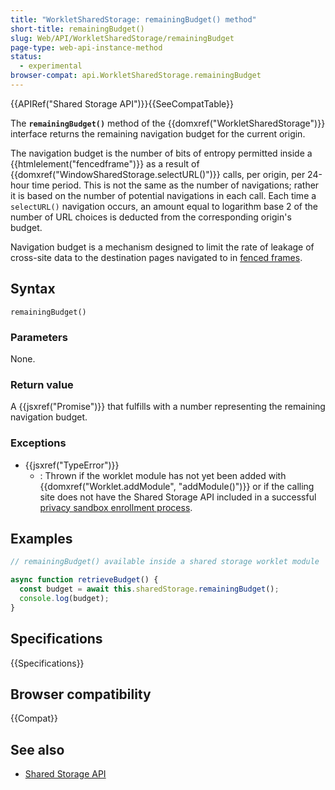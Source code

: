 ```yaml
---
title: "WorkletSharedStorage: remainingBudget() method"
short-title: remainingBudget()
slug: Web/API/WorkletSharedStorage/remainingBudget
page-type: web-api-instance-method
status:
  - experimental
browser-compat: api.WorkletSharedStorage.remainingBudget
---
```


{{APIRef("Shared Storage API")}}{{SeeCompatTable}}

The **`remainingBudget()`** method of the
{{domxref("WorkletSharedStorage")}} interface returns the remaining navigation budget for the current origin.

The navigation budget is the number of bits of entropy permitted inside a {{htmlelement("fencedframe")}} as a result of {{domxref("WindowSharedStorage.selectURL()")}} calls, per origin, per 24-hour time period. This is not the same as the number of navigations; rather it is based on the number of potential navigations in each call. Each time a `selectURL()` navigation occurs, an amount equal to logarithm base 2 of the number of URL choices is deducted from the corresponding origin's budget.

Navigation budget is a mechanism designed to limit the rate of leakage of cross-site data to the destination pages navigated to in [fenced frames](/en-US/docs/Web/API/Fenced_Frame_API).

## Syntax

```js-nolint
remainingBudget()
```

### Parameters

None.

### Return value

A {{jsxref("Promise")}} that fulfills with a number representing the remaining navigation budget.

### Exceptions

- {{jsxref("TypeError")}}
  - : Thrown if the worklet module has not yet been added with {{domxref("Worklet.addModule", "addModule()")}} or if the calling site does not have the Shared Storage API included in a successful [privacy sandbox enrollment process](/en-US/docs/Web/Privacy/Privacy_sandbox/Enrollment).

## Examples

```js
// remainingBudget() available inside a shared storage worklet module

async function retrieveBudget() {
  const budget = await this.sharedStorage.remainingBudget();
  console.log(budget);
}
```

## Specifications

{{Specifications}}

## Browser compatibility

{{Compat}}

## See also

- [Shared Storage API](/en-US/docs/Web/API/Shared_Storage_API)
